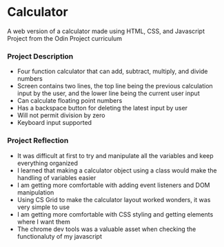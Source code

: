 # Calculator
A web version of a calculator made using HTML, CSS, and Javascript<br>
Project from the Odin Project curriculum

### Project Description
* Four function calculator that can add, subtract, multiply, and divide numbers
* Screen contains two lines, the top line being the previous calculation input by the user, and the lower line being the current user input
* Can calculate floating point numbers
* Has a backspace button for deleting the latest input by user
* Will not permit division by zero
* Keyboard input supported
    
### Project Reflection
* It was difficult at first to try and manipulate all the variables and keep everything organized
* I learned that making a calculator object using a class would make the handling of variables easier
* I am getting more comfortable with adding event listeners and DOM manipulation
* Using CS Grid to make the calculator layout worked wonders, it was very simple to use
* I am getting more comfortable with CSS styling and getting elements where I want them
* The chrome dev tools was a valuable asset when checking the functionaluty of my javascript

